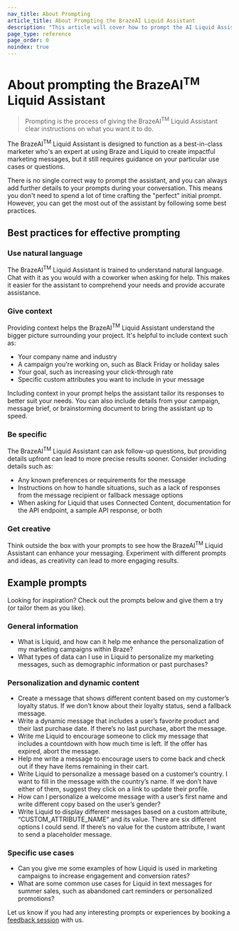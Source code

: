 ```yaml
---
nav_title: About Prompting
article_title: About Prompting the BrazeAI Liquid Assistant
description: "This article will cover how to prompt the AI Liquid Assistant, including best practices and example prompts."
page_type: reference
page_order: 0
noindex: true
---
```


# About prompting the BrazeAI<sup>TM</sup> Liquid Assistant

> Prompting is the process of giving the BrazeAI<sup>TM</sup> Liquid Assistant clear instructions on what you want it to do.

The BrazeAI<sup>TM</sup> Liquid Assistant is designed to function as a best-in-class marketer who's an expert at using Braze and Liquid to create impactful marketing messages, but it still requires guidance on your particular use cases or questions.

There is no single correct way to prompt the assistant, and you can always add further details to your prompts during your conversation. This means you don't need to spend a lot of time crafting the "perfect" initial prompt. However, you can get the most out of the assistant by following some best practices.

## Best practices for effective prompting

### Use natural language

The BrazeAI<sup>TM</sup> Liquid Assistant is trained to understand natural language. Chat with it as you would with a coworker when asking for help. This makes it easier for the assistant to comprehend your needs and provide accurate assistance.

### Give context

Providing context helps the BrazeAI<sup>TM</sup> Liquid Assistant understand the bigger picture surrounding your project. It's helpful to include context such as:

- Your company name and industry
- A campaign you're working on, such as Black Friday or holiday sales
- Your goal, such as increasing your click-through rate
- Specific custom attributes you want to include in your message

Including context in your prompt helps the assistant tailor its responses to better suit your needs. You can also include details from your campaign, message brief, or brainstorming document to bring the assistant up to speed.

### Be specific

The BrazeAI<sup>TM</sup> Liquid Assistant can ask follow-up questions, but providing details upfront can lead to more precise results sooner. Consider including details such as:

- Any known preferences or requirements for the message
- Instructions on how to handle situations, such as a lack of responses from the message recipient or fallback message options
- When asking for Liquid that uses Connected Content, documentation for the API endpoint, a sample API response, or both

### Get creative

Think outside the box with your prompts to see how the BrazeAI<sup>TM</sup> Liquid Assistant can enhance your messaging. Experiment with different prompts and ideas, as creativity can lead to more engaging results.

## Example prompts

Looking for inspiration? Check out the prompts below and give them a try (or tailor them as you like).

### General information

- What is Liquid, and how can it help me enhance the personalization of my marketing campaigns within Braze?
- What types of data can I use in Liquid to personalize my marketing messages, such as demographic information or past purchases?

### Personalization and dynamic content

- Create a message that shows different content based on my customer’s loyalty status. If we don’t know about their loyalty status, send a fallback message.
- Write a dynamic message that includes a user’s favorite product and their last purchase date. If there’s no last purchase, abort the message.
- Write me Liquid to encourage someone to click my message that includes a countdown with how much time is left. If the offer has expired, abort the message.
- Help me write a message to encourage users to come back and check out if they have items remaining in their cart.
- Write Liquid to personalize a message based on a customer’s country. I want to fill in the message with the country’s name. If we don’t have either of them, suggest they click on a link to update their profile.
- How can I personalize a welcome message with a user’s first name and write different copy based on the user’s gender?
- Write Liquid to display different messages based on a custom attribute, “CUSTOM_ATTRIBUTE_NAME“ and its value. There are six different options I could send. If there’s no value for the custom attribute, I want to send a placeholder message.

### Specific use cases

- Can you give me some examples of how Liquid is used in marketing campaigns to increase engagement and conversion rates?
- What are some common use cases for Liquid in text messages for summer sales, such as abandoned cart reminders or personalized promotions?

Let us know if you had any interesting prompts or experiences by booking a [feedback session](https://research.rallyuxr.com/braze/schedule/clxxhw8em0d071ak4b279553s?channel=share) with us.